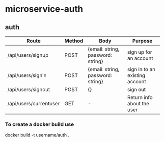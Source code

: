 # microservice-auth

## auth

| Route                  | Method | Body                              | Purpose                        |
| ---------------------- | ------ | --------------------------------- | ------------------------------ |
| /api/users/signup      | POST   | {email: string, password: string} | sign up for an account         |
| /api/users/signin      | POST   | {email: string, password: string} | sign in to an existing account |
| /api/users/signout     | POST   | {}                                | sign out                       |
| /api/users/currentuser | GET    | -                                 | Return info about the user     |

### To create a docker build use

docker build -t username/auth .
